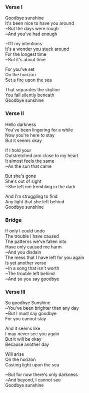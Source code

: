 ### Verse I
Goodbye sunshine  
It's been nice to have you around  
~But the days were rough  
~And you've had enough

~Of my intentions  
It's a wonder you stuck around  
For the longest time  
~But it's about time

For you've set  
On the horizon  
Set a fire upon the sea

That separates the skyline  
You fall silently beneath  
Goodbye sunshine

### Verse II
Hello darkness  
You've been lingering for a while  
Now you're here to stay  
But it seems okay

If I hold your  
Outstretched arm close to my heart  
It almost feels the same  
~As the sun that came

But she's gone  
She's out of sight  
~She left me trembling in the dark

And I'm struggling to find  
Any light that she left behind  
Goodbye sunshine
 
### Bridge
If only I could undo  
The trouble I have caused  
The patterns we've fallen into  
Have only caused me harm  
~And you disdain  
The mess that I have left for you again  
Is yet another verse  
~In a song that isn't worth  
~The trouble left behind  
~And so you say goodbye

### Verse III
So goodbye Sunshine  
~You've been brighter than any day  
~But I must say goodbye  
For you cannot stay

And it seems like  
I may never see you again  
But it will be okay  
Because another day

Will arise  
On the horizon  
Casting light upon the sea

~But for now there's only darkness  
~And beyond, I cannot see  
Goodbye sunshine
